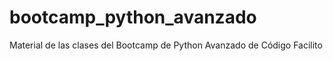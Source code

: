 # bootcamp_python_avanzado
Material de las clases del Bootcamp de Python Avanzado de Código Facilito

